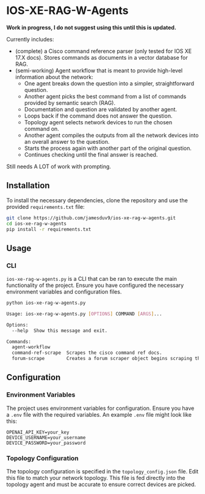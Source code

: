 # IOS-XE-RAG-W-Agents

**Work in progress, I do not suggest using this until this is updated.**

Currently includes:

- (complete) a Cisco command reference parser (only tested for IOS XE 17.X docs). Stores commands as documents in a vector database for RAG.
- (semi-working) Agent workflow that is meant to provide high-level information about the network:
    - One agent breaks down the question into a simpler, straightforward question.
    - Another agent picks the best command from a list of commands provided by semantic search (RAG).
    - Documentation and question are validated by another agent.
    - Loops back if the command does not answer the question.
    - Topology agent selects network devices to run the chosen command on.
    - Another agent compiles the outputs from all the network devices into an overall answer to the question.
    - Starts the process again with another part of the original question.
    - Continues checking until the final answer is reached.


Still needs A LOT of work with prompting.


## Installation

To install the necessary dependencies, clone the repository and use the provided `requirements.txt` file:

```bash
git clone https://github.com/jamesduv9/ios-xe-rag-w-agents.git
cd ios-xe-rag-w-agents
pip install -r requirements.txt
```

## Usage

### CLI

`ios-xe-rag-w-agents.py` is a CLI that can be ran to execute the main functionality of the project. Ensure you have configured the necessary environment variables and configuration files. 

```bash
python ios-xe-rag-w-agents.py

Usage: ios-xe-rag-w-agents.py [OPTIONS] COMMAND [ARGS]...

Options:
  --help  Show this message and exit.

Commands:
  agent-workflow
  command-ref-scrape  Scrapes the cisco command ref docs.
  forum-scrape        Creates a forum scraper object begins scraping the...

```

### 
## Configuration

### Environment Variables

The project uses environment variables for configuration. Ensure you have a `.env` file with the required variables. An example `.env` file might look like this:

```
OPENAI_API_KEY=your_key
DEVICE_USERNAME=your_username
DEVICE_PASSWORD=your_password
```

### Topology Configuration

The topology configuration is specified in the `topology_config.json` file. Edit this file to match your network topology. This file is fed directly into the topology agent and must be accurate to ensure correct devices are picked.

